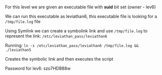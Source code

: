 For this level we are given an executable file with **suid** bit set (owner - lev6)

We can run this executable as leviathan6, this executable file is looking for a `/tmp/file.log` file

Using Symlink we can create a symbolink link and use `/tmp/file.log` to represent the link: `/etc/leviathan_pass/leviathan6`

Running:
`ln -s /etc/leviathan_pass/leviathan6 /tmp/file.log && ./leviathan5`

Creates the symbolic link and then executes the script

Password for lev6:
szo7HDB88w